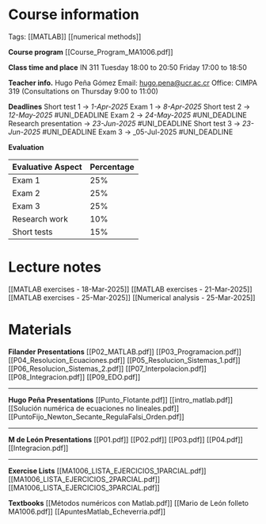 # Course information
Tags: [[MATLAB]] [[numerical methods]]

**Course program**
[[Course_Program_MA1006.pdf]]

**Class time and place**
IN 311
Tuesday 18:00 to 20:50
Friday 17:00 to 18:50

**Teacher info.**
Hugo Peña Gómez
Email: hugo.pena@ucr.ac.cr
Office: CIMPA 319  (Consultations on Thursday 9:00 to 11:00)

**Deadlines**
Short test 1 -> _1-Apr-2025_
Exam 1 -> _8-Apr-2025_
Short test 2 -> _12-May-2025_ #UNI_DEADLINE
Exam 2 -> _24-May-2025_ #UNI_DEADLINE
Research presentation -> _23-Jun-2025_ #UNI_DEADLINE
Short test 3 -> _23-Jun-2025_ #UNI_DEADLINE
Exam 3 -> _05-Jul-2025 #UNI_DEADLINE

**Evaluation**

| Evaluative Aspect | Percentage |
| ----------------- | ---------- |
| Exam 1            | 25%        |
| Exam 2            | 25%        |
| Exam 3            | 25%        |
| Research work     | 10%        |
| Short tests       | 15%        |

#  Lecture notes
[[MATLAB exercises - 18-Mar-2025]]
[[MATLAB exercises - 21-Mar-2025]]
[[MATLAB exercises - 25-Mar-2025]]
[[Numerical analysis - 25-Mar-2025]]

# Materials
**Filander Presentations**
	[[P02_MATLAB.pdf]]
	[[P03_Programacion.pdf]]
	[[P04_Resolucion_Ecuaciones.pdf]]
	[[P05_Resolucion_Sistemas_1.pdf]]
	[[P06_Resolucion_Sistemas_2.pdf]]
	[[P07_Interpolacion.pdf]]
	[[P08_Integracion.pdf]]
	[[P09_EDO.pdf]]
___
**Hugo Peña Presentations**
	[[Punto_Flotante.pdf]]
	[[intro_matlab.pdf]]
	[[Solución numérica de ecuaciones no lineales.pdf]]
	[[PuntoFijo_Newton_Secante_RegulaFalsi_Orden.pdf]]
___
**M de León Presentations**
	[[P01.pdf]]
	[[P02.pdf]]
	[[P03.pdf]]
	[[P04.pdf]]
	[[Integracion.pdf]]
___
**Exercise Lists**
	[[MA1006_LISTA_EJERCICIOS_1PARCIAL.pdf]]
	[[MA1006_LISTA_EJERCICIOS_2PARCIAL.pdf]]
	[[MA1006_LISTA_EJERCICIOS_3PARCIAL.pdf]]

**Textbooks**
	[[Métodos numéricos con Matlab.pdf]]
	[[Mario de León folleto MA1006.pdf]]
	[[ApuntesMatlab_Echeverria.pdf]]